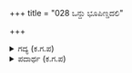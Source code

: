 +++
title = "028 ಒನ್ದು ಭೂಪಿಣ್ಡದಲಿ"

+++

<details><summary>ಗದ್ಯ (ಕ.ಗ.ಪ) </summary>

28. ಒಂದೇ ಭೂಮಿಯಲ್ಲಿ ಅಂದದ, ಸೊಗಸಿನ ನಾನಾ ಪ್ರಾಣಿಗಳು ಹುಟ್ಟುವುವು. ಒಂದೆ ತೇಜಸ್ಸಿನಲ್ಲಿ ನಾನಾ ಜ್ಯೋತಿಗಳು ಹುಟ್ಟುವುವು. ಅದರಂತೆಯೇ ಒಂದು ಪರವಸ್ತುವಿನಿಂದ ಇಡೀ ಬ್ರಹ್ಮಾಂಡವೇ ಸೃಷ್ಟಿಯಾಗಿ, ಕೋಟಿ ಬ್ರಹ್ಮಾಂಡಗಳು ಉದಯಿಸಿದವು. ಇದಕ್ಕೆಲ್ಲ ಕಾರಣವು ಬೇರೆ ಯಾವುದೂ ಇಲ್ಲ. ಎಲ್ಲವೂ ವಿಷ್ಣುಮಯವೇ ! ಮಹಾರಾಜ ಕೇಳು.
</details>

<details><summary>ಪದಾರ್ಥ (ಕ.ಗ.ಪ) </summary>

ಕಳೆ-ಮಿತ್ರ/ಗೆಳೆಯ
</details>
